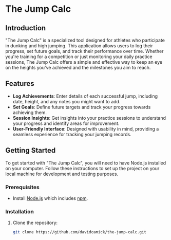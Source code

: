 # The Jump Calc

## Introduction
"The Jump Calc" is a specialized tool designed for athletes who participate in dunking and high jumping. This application allows users to log their progress, set future goals, and track their performance over time. Whether you're training for a competition or just monitoring your daily practice sessions, The Jump Calc offers a simple and effective way to keep an eye on the heights you've achieved and the milestones you aim to reach.

## Features
- **Log Achievements**: Enter details of each successful jump, including date, height, and any notes you might want to add.
- **Set Goals**: Define future targets and track your progress towards achieving them.
- **Session Insights**: Get insights into your practice sessions to understand your progress and identify areas for improvement.
- **User-Friendly Interface**: Designed with usability in mind, providing a seamless experience for tracking your jumping records.

## Getting Started

To get started with "The Jump Calc", you will need to have Node.js installed on your computer. Follow these instructions to set up the project on your local machine for development and testing purposes.

### Prerequisites
- Install [Node.js](https://nodejs.org/en/download/) which includes [npm](http://npmjs.com/).

### Installation
1. Clone the repository:
   ```bash
   git clone https://github.com/davidcamick/the-jump-calc.git
